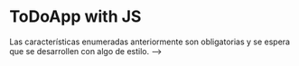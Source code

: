 # ToDoApp with JS

<!-- Funciones C2
<!-- • Como usuario, puedo crear un nuevo Post it. -->
<!-- • Como usuario, puedo ver todas las Publicaciones en el espacio de trabajo. -->
<!-- • Como usuario, puedo editar una publicación. -->
<!-- • Como usuario, puedo ver la hora de la última edición. -->

<!-- • Como usuario, puedo mover una publicación a la papelera. -->
<!-- • Como usuario, puedo abrir la papelera para ver todas las Publicaciones que se han movido allí. -->
<!-- • Como usuario, puedo mover una publicación de la papelera al espacio de trabajo. -->
<!--
• Como usuario, puedo eliminar permanentemente todas las Publicaciones en la papelera. -->

<!-- • Como usuario, puedo ver si la papelera tiene Publicaciones mirando el icono de papelera. -->

<!-- • Como usuario, todas las publicaciones en el espacio de trabajo y la papelera se guardan en LocalStorage. -->

Las características enumeradas anteriormente son obligatorias y se espera que se desarrollen con algo de estilo. -->
